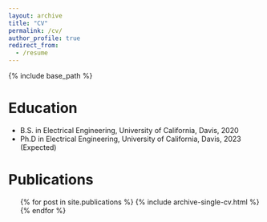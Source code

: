 ```yaml
---
layout: archive
title: "CV"
permalink: /cv/
author_profile: true
redirect_from:
  - /resume
---
```


{% include base_path %}

Education
======
* B.S. in Electrical Engineering, University of California, Davis, 2020
* Ph.D in Electrical Engineering, University of California, Davis, 2023 (Expected)

Publications
======
  <ul>{% for post in site.publications %}
    {% include archive-single-cv.html %}
  {% endfor %}</ul>
